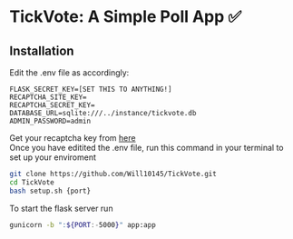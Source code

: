 # TickVote: A Simple Poll App ✅

## Installation

Edit the .env file as accordingly:
```
FLASK_SECRET_KEY=[SET THIS TO ANYTHING!]
RECAPTCHA_SITE_KEY=
RECAPTCHA_SECRET_KEY=
DATABASE_URL=sqlite:///../instance/tickvote.db
ADMIN_PASSWORD=admin
```
Get your recaptcha key from [here](https://www.google.com/recaptcha/admin/create) <br>
Once you have editited the .env file, run this command in your terminal to set up your enviroment
```bash
git clone https://github.com/Will10145/TickVote.git
cd TickVote
bash setup.sh {port}
```
To start the flask server run
```bash
gunicorn -b ":${PORT:-5000}" app:app
```

